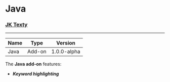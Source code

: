 # Java
### [JK Texty](https://github.com/Jackkillian/JK-Texty "JK Texty on GitHub")
---
Name|Type|Version
---|---|---
Java|Add-on|1.0.0-alpha

The __Java add-on__ features:  
- ___Keyword highlighting___
